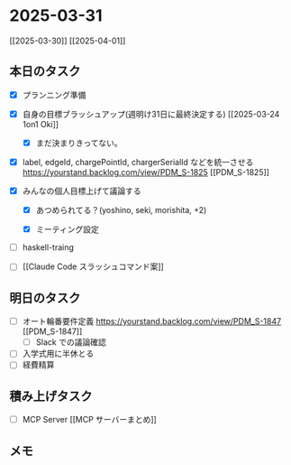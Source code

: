 # 2025-03-31

[[2025-03-30]] [[2025-04-01]]

## 本日のタスク

- [x] プランニング準備

- [x] 自身の目標ブラッシュアップ(週明け31日に最終決定する) [[2025-03-24 1on1 Oki]]
	- [x] まだ決まりきってない。
- [x] label, edgeId, chargePointId, chargerSerialId などを統一させる https://yourstand.backlog.com/view/PDM_S-1825 [[PDM_S-1825]]

- [x] みんなの個人目標上げて議論する
	- [x] あつめられてる？(yoshino, seki, morishita, +2)
	- [x] ミーティング設定


- [ ] haskell-traing
- [ ] [[Claude Code スラッシュコマンド案]]

## 明日のタスク

- [ ] オート輪番要件定義 https://yourstand.backlog.com/view/PDM_S-1847 [[PDM_S-1847]]
	- [ ] Slack での議論確認
- [ ] 入学式用に半休とる
- [ ] 経費精算

## 積み上げタスク

- [ ] MCP Server [[MCP サーバーまとめ]]

## メモ
